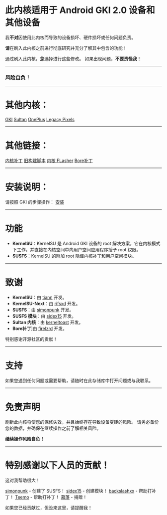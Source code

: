 # 此内核适用于 Android GKI 2.0 设备和其他设备


我**不对**因使用此内核而导致的设备损坏、硬件损坏或任何问题负责。

**请**在刷入此内核之前进行彻底研究并充分了解其中包含的功能！

通过刷入此内核，**您**选择进行这些修改。 如果出现问题，**不要责怪我**！

---

### 风险自负！

 ---

# 其他内核：

[GKI](https://github.com/WildPlusKernel/GKI_KernelSU_SUSFS) 
[Sultan](https://github.com/WildPlusKernel/Sultan_KernelSU_SUSFS) 
[OnePlus](https://github.com/WildPlusKernel/OnePlus_KernelSU_SUSFS) 
[Legacy Pixels](https://github.com/WildPlusKernel/Pixel_KernelSU_SUSFS) 

---

# 其他链接：

[内核补丁](https://github.com/WildPlusKernel/kernel_patches) 
[旧构建脚本](https://github.com/TheWildJames/kernel_build_scripts) 
[内核 FLasher](https://github.com/capntrips/KernelFlasher/releases) 
[Bore补丁](https://github.com/firelzrd/bore-scheduler) 

---

# 安装说明：

请按照 GKI 的步骤操作：
[安装](https://kernelsu.org/guide/installation.html)

---

# 功能

- **KernelSU**：KernelSU 是 Android GKI 设备的 root 解决方案，它在内核模式下工作，并直接在内核空间中向用户空间应用程序授予 root 权限。
- **SUSFS**：KernelSU 的附加 root 隐藏内核补丁和用户空间模块。

---

# 致谢

- **KernelSU**：由 [tiann](https://github.com/tiann) 开发。
 - **KernelSU-Next**：由 [rifsxd](https://github.com/rifsxd/KernelSU-Next) 开发。
- **SUSFS**：由 [simonpunk](https://gitlab.com/simonpunk/susfs4ksu.git) 开发。
- **SUSFS 模块**：由 [sidex15](https://github.com/sidex15) 开发。
- **Sultan 内核**：由 [kerneltoast](https://github.com/kerneltoast) 开发。
- **Bore补丁**]由 [firelzrd](https://github.com/firelzrd/bore-scheduler) 开发。

特别感谢开源社区的贡献！

---

# 支持

如果您遇到任何问题或需要帮助，请随时在此存储库中打开问题或与我联系。

---

# 免责声明

刷新此内核将使您的保修失效，并且始终存在导致设备变砖的风险。 请务必备份您的数据，并确保在继续操作之前了解相关风险。

**继续操作风险自负！**

---

# 特别感谢以下人员的贡献！
这对我帮助很大！

[simonpunk](https://gitlab.com/simonpunk/susfs4ksu.git) - 创建了 SUSFS！
 [sidex15](https://github.com/sidex15) - 创建模块！
[backslashxx](https://github.com/backslashxx) - 帮助打补丁！
[Teemo](https://github.com/liqideqq) - 帮助打补丁！
[幕落](https://github.com/MuLuo688) - 捐赠！

如果您已经贡献过，但没来这里，请提醒我！

